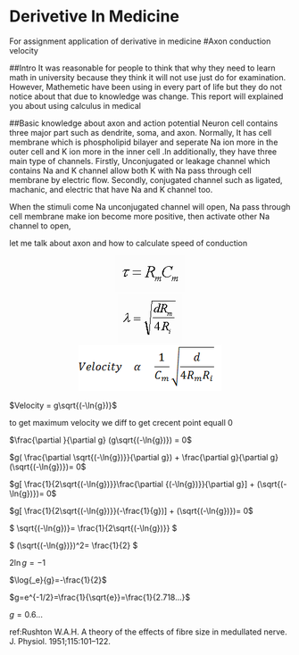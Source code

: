 # Derivetive In Medicine

For assignment application of derivative in medicine
#Axon conduction velocity

##Intro
It was reasonable for people to think that why they need to learn math in university because they think it will not use just do for examination. However, Mathemetic have been using in every part of life but they do not notice about that due to knowledge was change. This report will explained you about using calculus in medical

##Basic knowledge about axon and action potential
Neuron cell contains three major part such as dendrite, soma, and axon. Normally, It has cell membrane which is phospholipid bilayer and seperate Na ion more in the outer cell and K ion more in the inner cell .In additionally, they have three main type of channels. Firstly, Unconjugated or leakage channel which contains Na and K channel allow both K with Na pass through cell membrane by electric flow. Secondly, conjugated channel such as ligated, machanic, and electric that have Na and K channel too.

When the stimuli come Na unconjugated channel will open, Na pass through cell membrane make ion become more positive, then activate other Na channel to open,

let me talk about axon and how to calculate speed of conduction

<center><img src='./images/TRC.gif'></center>
<center><img src='./images/LamdaEquation.gif'></center>
<center><img src='./images/VelocityRelation.png'></center>

<!-- $e^{i\pi} + 1 = A$

$\sum_(i=1)^n i^3=((n(n+1))/2)^2$

$\sum_{n=1}^{10} n^2$

$\frac{dx}{dt}$

$\log{_a}{n}$ -->

$Velocity = g\sqrt{(-\ln{g})}$

to get maximum velocity we diff to get crecent point equall 0

$\frac{\partial }{\partial g} (g\sqrt{(-\ln{g})}) = 0$

$g( \frac{\partial \sqrt{(-\ln{g})}}{\partial g}) + \frac{\partial g}{\partial g} (\sqrt{(-\ln{g})})= 0$

$g[ \frac{1}{2\sqrt{(-\ln{g})}}\frac{\partial {(-\ln{g})}}{\partial g}] +  (\sqrt{(-\ln{g})})= 0$

$g[ \frac{1}{2\sqrt{(-\ln{g})}}(-\frac{1}{g})] +  (\sqrt{(-\ln{g})})= 0$

<!-- $\sqrt{(-\ln{g})} [1+\frac{1}{2\ln{g}}]=0$ -->

<!-- $\sqrt{(-\ln{g})}=0$
$\ln{g}=0$
$g=e^0=1$

g cannot become 1 because this is myelinated axon -->

<!-- $ 1+\frac{1}{2\ln{g}}=0$ -->

$ \sqrt{(-\ln{g})}= \frac{1}{2\sqrt{(-\ln{g})}} $

$ (\sqrt{(-\ln{g})})^2= \frac{1}{2} $

$2\ln{g}=-1$

$\log{_e}{g}=-\frac{1}{2}$

$g=e^{-1/2}=\frac{1}{\sqrt{e}}=\frac{1}{2.718...}$

$g=0.6...$

<!-- - <img src="https://latex.codecogs.com/gif.latex?O_t=\text { Onset event at time bin } t " />
- <img src="https://latex.codecogs.com/gif.latex?s=\text { sensor reading }  " />
- <img src="https://latex.codecogs.com/gif.latex?P(s | O_t )=\text { Probability of a sensor reading value when sleep onset is observed at a time bin } t " /> -->

ref:Rushton W.A.H. A theory of the effects of fibre size in medullated nerve. J. Physiol. 1951;115:101–122.
